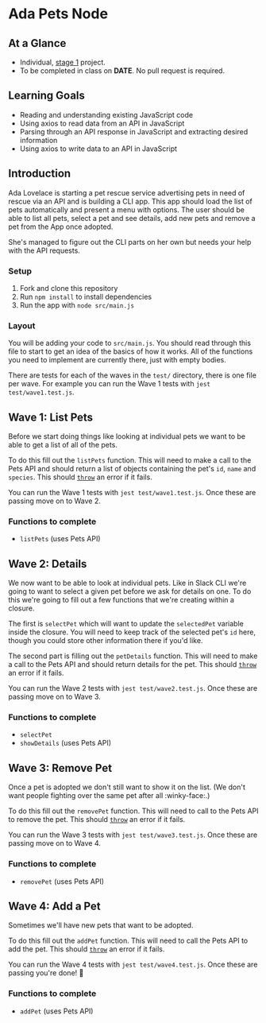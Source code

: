 # Ada Pets Node

<!-- Note: this was based on Ada Pets React no the other way around. -->

## At a Glance

- Individual, [stage 1](https://github.com/Ada-Developers-Academy/pedagogy/blob/master/rule-of-three.md#stage-1) project.
- To be completed in class on **DATE**. No pull request is required.

## Learning Goals

* Reading and understanding existing JavaScript code
* Using axios to read data from an API in JavaScript
* Parsing through an API response in JavaScript and extracting desired information
* Using axios to write data to an API in JavaScript

## Introduction

Ada Lovelace is starting a pet rescue service advertising pets in need of rescue via an API and is building a CLI app.   This app should load the list of pets automatically and present a menu with options.   The user should be able to list all pets, select a pet and see details, add new pets and remove a pet from the App once adopted.  

She's managed to figure out the CLI parts on her own but needs your help with the API requests.  

### Setup

1. Fork and clone this repository
2. Run `npm install` to install dependencies
3. Run the app with `node src/main.js`

### Layout

You will be adding your code to `src/main.js`.  You should read through this file to start to get an idea of the basics of how it works.  All of the functions you need to implement are currently there, just with empty bodies.

There are tests for each of the waves in the `test/` directory, there is one file per wave.  For example you can run the Wave 1 tests with `jest test/wave1.test.js`.

## Wave 1: List Pets

Before we start doing things like looking at individual pets we want to be able to get a list of all of the pets.

To do this fill out the `listPets` function.  This will need to make a call to the Pets API and should return a list of objects containing the pet's `id`, `name` and `species`.  This should [`throw`](https://developer.mozilla.org/en-US/docs/Web/JavaScript/Reference/Statements/throw) an error if it fails.

You can run the Wave 1 tests with `jest test/wave1.test.js`.  Once these are passing move on to Wave 2.

### Functions to complete

* `listPets` (uses Pets API)

## Wave 2: Details

We now want to be able to look at individual pets.  Like in Slack CLI we're going to want to select a given pet before we ask for details on one.  To do this we're going to fill out a few functions that we're creating within a closure.

<!-- TODO: Do we want to avoid the closure issue by either filling out `selectPet` or making `showDetails` (and `removePet` take a `petId`? -->

The first is `selectPet` which will want to update the `selectedPet` variable inside the closure.  You will need to keep track of the selected pet's `id` here, though you could store other information there if you'd like.

The second part is filling out the `petDetails` function.  This will need to make a call to the Pets API and should return details for the pet.  This should [`throw`](https://developer.mozilla.org/en-US/docs/Web/JavaScript/Reference/Statements/throw) an error if it fails.

You can run the Wave 2 tests with `jest test/wave2.test.js`.  Once these are passing move on to Wave 3.

### Functions to complete

* `selectPet`
* `showDetails` (uses Pets API)

## Wave 3: Remove Pet

Once a pet is adopted we don't still want to show it on the list.  (We don't want people fighting over the same pet after all :winky-face:.)

To do this fill out the `removePet` function.  This will need to call to the Pets API to remove the pet.  This should [`throw`](https://developer.mozilla.org/en-US/docs/Web/JavaScript/Reference/Statements/throw) an error if it fails.

You can run the Wave 3 tests with `jest test/wave3.test.js`.  Once these are passing move on to Wave 4.

### Functions to complete

* `removePet` (uses Pets API)

## Wave 4: Add a Pet

Sometimes we'll have new pets that want to be adopted.  

To do this fill out the `addPet` function.  This will need to call the Pets API to add the pet.  This should [`throw`](https://developer.mozilla.org/en-US/docs/Web/JavaScript/Reference/Statements/throw) an error if it fails.

You can run the Wave 4 tests with `jest test/wave4.test.js`.  Once these are passing you're done!  :tada:

### Functions to complete

* `addPet` (uses Pets API)
